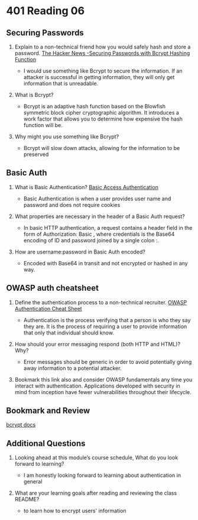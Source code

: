 # 401 Reading 06

## Securing Passwords

1. Explain to a non-technical friend how you would safely hash and store a password.
    [The Hacker News -Securing Passwords with Bcrypt Hashing Function](https://thehackernews.com/2014/04/securing-passwords-with-bcrypt-hashing.html)
      - I would use something like Bcrypt to secure the information. If an attacker is successful in getting information, they will only get information that is unreadable.

2. What is Bcrypt?
      - Bcrypt is an adaptive hash function based on the Blowfish symmetric block cipher cryptographic algorithm. It introduces a work factor that allows you to determine how expensive the hash function will be. 

3. Why might you use something like Bcrypt?
      - Bcrypt will slow down attacks, allowing for the information to be preserved

## Basic Auth

1. What is Basic Authentication?
    [Basic Access Authentication](https://en.wikipedia.org/wiki/Basic_access_authentication)
      - Basic Authentication is when a user provides user name and password and does not require cookies

2. What properties are necessary in the header of a Basic Auth request?
      - In basic HTTP authentication, a request contains a header field in the form of Authorization: Basic <credentials>, where credentials is the Base64 encoding of ID and password joined by a single colon :.

3. How are username:password in Basic Auth encoded?
      - Encoded with Base64 in transit and not encrypted or hashed in any way.

## OWASP auth cheatsheet

1. Define the authentication process to a non-technical recruiter.
    [OWASP Authentication Cheat Sheet](https://cheatsheetseries.owasp.org/cheatsheets/Authentication_Cheat_Sheet.html)
      - Authentication is the process verifying that a person is who they say they are. It is the process of requiring a user to provide information that only that individual should know.

2. How should your error messaging respond (both HTTP and HTML)? Why?
    - Error messages should be generic in order to avoid potentially giving away information to a potential attacker.

3. Bookmark this link also and consider OWASP fundamentals any time you interact with authentication. Applications developed with security in mind from inception have fewer vulnerabilities throughout their lifecycle.


## Bookmark and Review

[bcrypt docs](https://www.npmjs.com/package/bcrypt)

## Additional Questions

1. Looking ahead at this module’s course schedule, What do you look forward to learning?
    - I am honestly looking forward to learning about authentication in general

2. What are your learning goals after reading and reviewing the class README?
    - to learn how to encrypt users' information